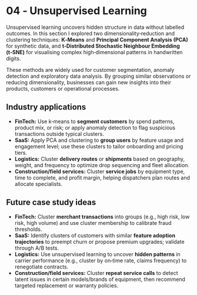 # 04 ‑ Unsupervised Learning

Unsupervised learning uncovers hidden structure in data without labelled outcomes.  In this section I explored two dimensionality‑reduction and clustering techniques: **K‑Means** and **Principal Component Analysis (PCA)** for synthetic data, and **t‑Distributed Stochastic Neighbour Embedding (t‑SNE)** for visualising complex high‑dimensional patterns in handwritten digits.

These methods are widely used for customer segmentation, anomaly detection and exploratory data analysis.  By grouping similar observations or reducing dimensionality, businesses can gain new insights into their products, customers or operational processes.

## Industry applications

- **FinTech:** Use k‑means to **segment customers** by spend patterns, product mix, or risk; or apply anomaly detection to flag suspicious transactions outside typical clusters.  
- **SaaS:** Apply PCA and clustering to **group users** by feature usage and engagement level; use these clusters to tailor onboarding and pricing tiers.  
- **Logistics:** Cluster **delivery routes** or **shipments** based on geography, weight, and frequency to optimize drop sequencing and fleet allocation.  
- **Construction/field services:** Cluster **service jobs** by equipment type, time to complete, and profit margin, helping dispatchers plan routes and allocate specialists.

## Future case study ideas

- **FinTech:** Cluster **merchant transactions** into groups (e.g., high risk, low risk, high volume) and use cluster membership to calibrate fraud thresholds.  
- **SaaS:** Identify clusters of customers with similar **feature adoption trajectories** to preempt churn or propose premium upgrades; validate through A/B tests.  
- **Logistics:** Use unsupervised learning to uncover **hidden patterns** in carrier performance (e.g., cluster by on‑time rate, claims frequency) to renegotiate contracts.  
- **Construction/field services:** Cluster **repeat service calls** to detect latent issues in certain models/brands of equipment, then recommend targeted replacement or warranty policies.

